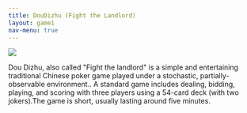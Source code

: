 ```yaml
---
title: DouDizhu (Fight the Landlord)
layout: game1
nav-menu: true
---
```


<div id="main">
	<div class="inner">
    <div class=" h-100 d-flex justify-content-center align-items-center">
  
  <img class="gameimage" src="{{ site.baseurl }}/assets/images/DouDizhu.png">
      <p>Dou Dizhu, also called "Fight the landlord" is a simple and entertaining traditional 
Chinese poker game played under a stochastic, partially-observable environment.. A 
standard game includes dealing, bidding, playing, and scoring with three players using a 
54-card deck (with two jokers).The game is short, usually lasting around five minutes.</p>
  
</div>
    </div>
    </div>

